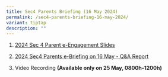 ```yaml
---
title: Sec4 Parents Briefing (16 May 2024)
permalink: /sec4-parents-briefing-16-may-2024/
variant: tiptap
description: ""
---
```

<ol data-tight="true" class="tight">
<li>
<p><a href="https://drive.google.com/file/d/1SVLQHBmqWnCl6zF6qfhGbqW3DbYGR62h/view?usp=drive_link" rel="noopener noreferrer nofollow" target="_blank">2024 Sec 4 Parent e-Engagement Slides</a>
</p>
</li>
</ol>
<ol start="2" data-tight="true" class="tight">
<li>
<p><a href="https://drive.google.com/file/d/1P2zXF8LILOmjrbwOP3kCG1_C2ezWkzhw/view?usp=drive_link" rel="noopener noreferrer nofollow" target="_blank">2024 Sec4 Parents e-Briefing on 16 May - Q&amp;A Report</a>
</p>
<p></p>
</li>
<li>
<p>Video Recording <strong>(Available only on 25 May, 0800h-1200h)</strong>
</p>
</li>
</ol>
<p></p>